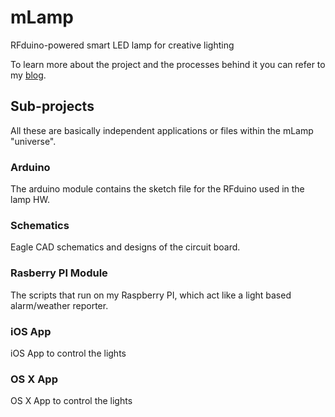 # mLamp
RFduino-powered smart LED lamp for creative lighting

To learn more about the project and the processes behind it you can refer to my [blog](http://blog.mirosval.sk). 

## Sub-projects

All these are basically independent applications or files within the mLamp "universe". 

### Arduino
The arduino module contains the sketch file for the RFduino used in the lamp HW.

### Schematics
Eagle CAD schematics and designs of the circuit board.

### Rasberry PI Module
The scripts that run on my Raspberry PI, which act like a light based alarm/weather reporter.

### iOS App
iOS App to control the lights

### OS X App
OS X App to control the lights
